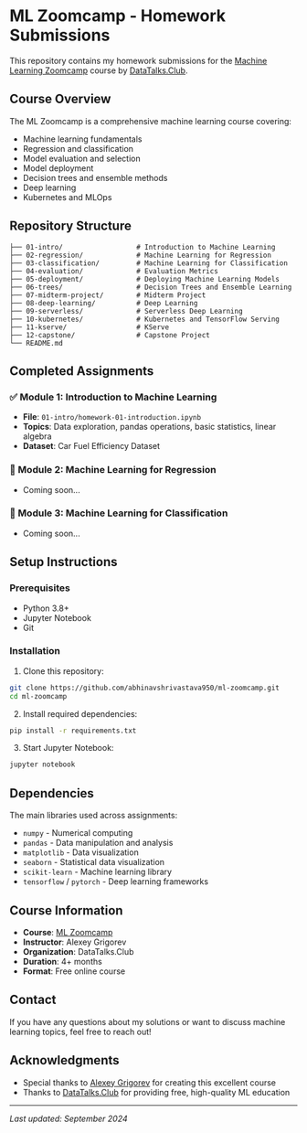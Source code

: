 # ML Zoomcamp - Homework Submissions

This repository contains my homework submissions for the [Machine Learning Zoomcamp](https://github.com/alexeygrigorev/mlbookcamp-code/tree/master/course-zoomcamp) course by [DataTalks.Club](https://datatalks.club/).

## Course Overview

The ML Zoomcamp is a comprehensive machine learning course covering:
- Machine learning fundamentals
- Regression and classification
- Model evaluation and selection
- Model deployment
- Decision trees and ensemble methods
- Deep learning
- Kubernetes and MLOps

## Repository Structure

```
├── 01-intro/                  # Introduction to Machine Learning
├── 02-regression/             # Machine Learning for Regression
├── 03-classification/         # Machine Learning for Classification
├── 04-evaluation/             # Evaluation Metrics
├── 05-deployment/             # Deploying Machine Learning Models
├── 06-trees/                  # Decision Trees and Ensemble Learning
├── 07-midterm-project/        # Midterm Project
├── 08-deep-learning/          # Deep Learning
├── 09-serverless/             # Serverless Deep Learning
├── 10-kubernetes/             # Kubernetes and TensorFlow Serving
├── 11-kserve/                 # KServe
├── 12-capstone/               # Capstone Project
└── README.md
```

## Completed Assignments

### ✅ Module 1: Introduction to Machine Learning
- **File**: `01-intro/homework-01-introduction.ipynb`
- **Topics**: Data exploration, pandas operations, basic statistics, linear algebra
- **Dataset**: Car Fuel Efficiency Dataset

### 🔄 Module 2: Machine Learning for Regression
- Coming soon...

### 🔄 Module 3: Machine Learning for Classification
- Coming soon...

## Setup Instructions

### Prerequisites
- Python 3.8+
- Jupyter Notebook
- Git

### Installation

1. Clone this repository:
```bash
git clone https://github.com/abhinavshrivastava950/ml-zoomcamp.git
cd ml-zoomcamp
```

2. Install required dependencies:
```bash
pip install -r requirements.txt
```

3. Start Jupyter Notebook:
```bash
jupyter notebook
```

## Dependencies

The main libraries used across assignments:
- `numpy` - Numerical computing
- `pandas` - Data manipulation and analysis
- `matplotlib` - Data visualization
- `seaborn` - Statistical data visualization
- `scikit-learn` - Machine learning library
- `tensorflow` / `pytorch` - Deep learning frameworks

## Course Information

- **Course**: [ML Zoomcamp](https://github.com/alexeygrigorev/mlbookcamp-code/tree/master/course-zoomcamp)
- **Instructor**: Alexey Grigorev
- **Organization**: DataTalks.Club
- **Duration**: 4+ months
- **Format**: Free online course

## Contact

If you have any questions about my solutions or want to discuss machine learning topics, feel free to reach out!

## Acknowledgments

- Special thanks to [Alexey Grigorev](https://github.com/alexeygrigorev) for creating this excellent course
- Thanks to [DataTalks.Club](https://datatalks.club/) for providing free, high-quality ML education

---

*Last updated: September 2024*
